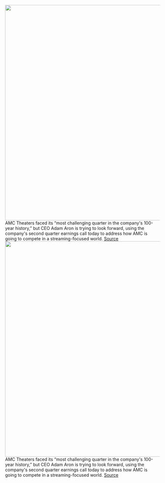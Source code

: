 <img src='https://cdn.vox-cdn.com/thumbor/Za3ZWrmD-4xbiUvIe4EKTCn0oWI=/0x0:7461x4983/1200x800/filters:focal(3209x879:4401x2071)/cdn.vox-cdn.com/uploads/chorus_image/image/67168607/1208555617.jpg.0.jpg' width='700px' /><br/>
AMC Theaters faced its “most challenging quarter in the company's 100-year history,” but CEO Adam Aron is trying to look forward, using the company's second quarter earnings call today to address how AMC is going to compete in a streaming-focused world.
<a href='https://www.theverge.com/2020/8/6/21357883/amc-universal-disney-streaming-warner-bros-mulan-tenet-theaters-movies'> Source <a/><img src='https://cdn.vox-cdn.com/thumbor/Za3ZWrmD-4xbiUvIe4EKTCn0oWI=/0x0:7461x4983/1200x800/filters:focal(3209x879:4401x2071)/cdn.vox-cdn.com/uploads/chorus_image/image/67168607/1208555617.jpg.0.jpg' width='700px' /><br/>
AMC Theaters faced its “most challenging quarter in the company's 100-year history,” but CEO Adam Aron is trying to look forward, using the company's second quarter earnings call today to address how AMC is going to compete in a streaming-focused world.
<a href='https://www.theverge.com/2020/8/6/21357883/amc-universal-disney-streaming-warner-bros-mulan-tenet-theaters-movies'> Source <a/>